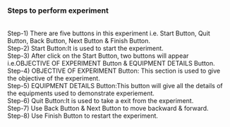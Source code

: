 ### Steps to perform experiment
<br>
Step-1) There are five buttons in this experiment i.e. Start Button, Quit Button, Back Button, Next Button & Finish Button.<br>
Step-2) Start Button:It is used to start the experiment.<br>
Step-3) After click on the Start Button, two buttons will appear i.e.OBJECTIVE OF EXPERIMENT Button & EQUIPMENT DETAILS Button.<br>
Step-4)	OBJECTIVE OF EXPERIMENT Button: This section is used to give the objective of the experiment.<br>
Step-5)	EQUIPMENT DETAILS Button:This button will give all the details of the equipments used to demonstrate experiement.<br>
Step-6) Quit Button:It is used to take a exit from the experiment.<br>
Step-7) Use Back Button & Next Button to move backward & forward.<br>
Step-8) Use Finish Button to restart the experiment.<br>
